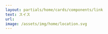 ```yaml
---
layout: partials/home/cards/components/link
text: スイス
url:
image: /assets/img/home/location.svg
---
```

